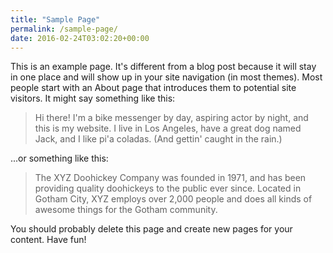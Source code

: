 ```yaml
---
title: "Sample Page"
permalink: /sample-page/
date: 2016-02-24T03:02:20+00:00
---
```


This is an example page. It's different from a blog post because it will stay in
one place and will show up in your site navigation (in most themes). Most people
start with an About page that introduces them to potential site visitors. It
might say something like this:

> Hi there! I'm a bike messenger by day, aspiring actor by night, and this is my
> website. I live in Los Angeles, have a great dog named Jack, and I like pi'a
> coladas. (And gettin' caught in the rain.)

...or something like this:

> The XYZ Doohickey Company was founded in 1971, and has been providing quality
> doohickeys to the public ever since. Located in Gotham City, XYZ employs over
> 2,000 people and does all kinds of awesome things for the Gotham community.

You should probably delete this page and create new pages for your content. Have
fun!
